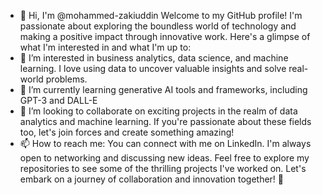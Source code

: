 - 👋 Hi, I'm @mohammed-zakiuddin
Welcome to my GitHub profile! I'm passionate about exploring the boundless world of technology and making a positive impact through innovative work. Here's a glimpse of what I'm interested in and what I'm up to:
- 👀 I’m interested in business analytics, data science, and machine learning. I love using data to uncover valuable insights and solve real-world problems.
- 🌱 I’m currently learning generative AI tools and frameworks, including GPT-3 and DALL-E
- 💞️ I’m looking to collaborate on exciting projects in the realm of data analytics and machine learning. If you're passionate about these fields too, let's join forces and create something amazing!
- 📫 How to reach me: You can connect with me on LinkedIn. I'm always open to networking and discussing new ideas.
Feel free to explore my repositories to see some of the thrilling projects I've worked on. Let's embark on a journey of collaboration and innovation together! 🚀
<!---
mohammed-zakiuddin/mohammed-zakiuddin is a ✨ special ✨ repository because its `README.md` (this file) appears on your GitHub profile.
You can click the Preview link to take a look at your changes.
--->
